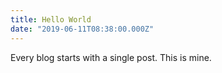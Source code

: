 ```yaml
---
title: Hello World 
date: "2019-06-11T08:38:00.000Z"
---
```


Every blog starts with a single post. This is mine. 

<!-- more -->


